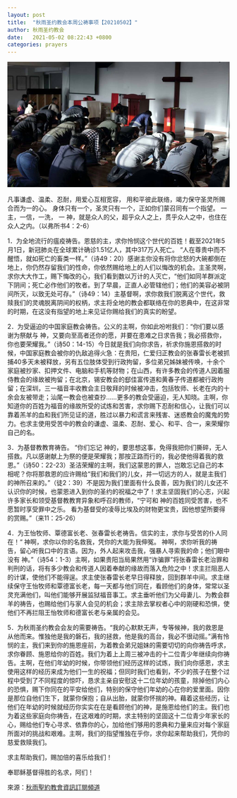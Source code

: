 ```yaml
---
layout: post
title:  "秋雨圣约教会本周公祷事项【20210502】"
author: 秋雨圣约教会
date:   2021-05-02 08:22:43 +0800
categories: prayers
---
```

![qiuyu-prayer](/images/qiuyu-prayer.jfif)

凡事谦虚、温柔、忍耐，用爱心互相宽容， 用和平彼此联络，竭力保守圣灵所赐合而为一的心。 身体只有一个，圣灵只有一个，正如你们蒙召同有一个指望。 一主，一信，一洗， 一 神，就是众人的父，超乎众人之上，贯乎众人之中，也住在众人之内。（以弗所书4：2-6）

1．为全地流行的瘟疫祷告。恩慈的主，求你怜悯这个世代的百姓！截至2021年5月1日，新冠肺炎在全球累计确诊1.51亿人，其中317万人死亡。 “人在尊贵中而不醒悟，就如死亡的畜类一样。”（诗49：20）感谢主你没有将你忿怒的大碗都倒在地上，你仍然存留我们的性命，你依然赐给地上的人们以悔改的机会。主圣灵啊，求你大大作工，赐下悔改的心，我们看到数以万计的人灭亡，“他们如同羊群派定下阴间；死亡必作他们的牧者。到了早晨，正直人必管辖他们；他们的美容必被阴间所灭，以致无处可存。”（诗49：14）主基督啊，求你救我们脱离这个世代，救赎我们的灵魂脱离阴间的权柄，求主将全地的教会都联络在你的恩典中，在这非常的时期，在这没有指望的地上来见证你赐给我们的真实的盼望。

2．为受逼迫的中国家庭教会祷告。公义的主啊，你如此吩咐我们：“你们要以感谢为祭献与 神，又要向至高者还你的愿，并要在患难之日求告我；我必搭救你，你也要荣耀我。”（诗50：14-15）今日就是我们向你求告，祈求你施恩搭救的时候，中国家庭教会被你的仇敌追得火急：在贵阳，仁爱归正教会的张春雷长老被抓捕40多天未被释放，另有五位肢体受到行政拘留，多位弟兄姊妹被传唤，十余个家庭被抄家、扣押文件、电脑和手机等财物；在山西，有许多教会的传道人因着服侍教会的缘故被拘留；在北京，锡安教会的郄佳富传道和黄春子传道都被行政拘留；在深圳，三一福音丰收教会主日敬拜的时候被冲击，包括牧师、长老在内的十余会友被带走；汕尾一教会也被查抄……更多的教会受逼迫，无人知晓。主啊，你知道你的百姓为福音的缘故所受的试炼和苦害，求你赐下忍耐和信心，让我们可以靠着羔羊的血和我们所见证的道，胜过以暴力和谎言来残害、迷惑教会的魔鬼的势力。也求主使用受苦中的教会的谦虚、温柔、忍耐、爱心、和平、合一，来荣耀你自己的名。

3．为基督教教育祷告。 “你们忘记 神的，要思想这事，免得我把你们撕碎，无人搭救。凡以感谢献上为祭的便是荣耀我；那按正路而行的，我必使他得着我的救恩。”（诗50：22-23）圣洁荣耀的主啊，我们这蒙恩的罪人，岂敢忘记自己的本相呢？你将那救恩的应许赐给“我们和我们的儿女，并一切远方的人，就是主我们的神所召来的。”（徒2：39）不是因为我们里面有什么良善，因为我们的儿女还不认识你的时候，也蒙恩进入到你的圣约的祝福之中了！求主坚固我们的心志，兴起许多家长和领受基督教教育异象和呼召的教师，“宁可和 神的百姓同受苦害，也不愿暂时享受罪中之乐。 看为基督受的凌辱比埃及的财物更宝贵，因他想望所要得的赏赐。”（来11：25-26）

4．为王怡牧师、覃德富长老、张春雷长老祷告。信实的主，求你与受苦的仆人同在！“ 神啊，求你以你的名救我，凭你的大能为我伸冤。 神啊，求你听我的祷告，留心听我口中的言语。因为，外人起来攻击我，强暴人寻索我的命；他们眼中没有 神。”（诗54：1-3）主啊，如果贵阳当局果然用“诈骗罪”将张春雷长老治罪和判刑的话，将有多少教会和传道人因着奉献的缘故而落入危险之中！求主拦阻恶人的计谋，使他们不能得逞。求主使张春雷长老早日得释放，回到群羊中间。求主继续保守王怡牧师和覃德富长老，每一天都与他们同在，看顾他们的身体，常常以圣灵充满他们，叫他们能够开展监狱福音事工。求主垂听他们为父母妻儿、为教会群羊的祷告，也赐给他们与家人会见的机会；求主除去掌权者心中的刚硬和恐惧，使他们不再拦阻王怡牧师和德富长老与亲属的会见。

5．为秋雨圣约教会会友的需要祷告。“我的心默默无声，专等候神，我的救恩是从他而来。惟独他是我的磐石，我的拯救，他是我的高台，我必不很动摇。”满有怜悯的主，我们来到你的施恩座前，为着教会弟兄姐妹的需要切切的向你祷告呼求，求你眷顾、施恩给你的百姓。我们为着上上周三被冲击的十二位青少年继续向你祷告。主啊，在他们年幼的时候，你带领他们经历这样的试炼，我们向你感恩，求主使用这样的经历来成为他们一生的祝福；但同时我们也看到，不少的孩子在整个过程中受到了不同程度的惊吓，恳求主亲自安慰这十二位年幼的孩童，除掉他们内心的恐惧，赐下你同在的平安给他们，特别的保守他们年幼的心在你的爱里面。因你是那位自他们生下，就蒙你保抱；自从出胎，就蒙你怀揣的神。藉着这些经历，让他们在年幼的时候就经历你实实在在是看顾他们的神，是施恩给他们的主。我们也为着这些家庭向你祷告，在这艰难的时期，求主特别的坚固这十二位青少年家长的心，赐给他们专心寻求、依靠你的心，加给他们够用的恩典和力量来应对每个家庭所面对的挑战和艰难。主啊，我们的指望惟独在乎你，求你起来帮助我们，凭你的慈爱救赎我们。

求主帮助我们，赐加倍的喜乐给我们！

奉耶稣基督得胜的名求，阿们！

來源：[秋雨聖約教會資訊訂閱頻道](https://t.me/earlyraincovenantchurch)